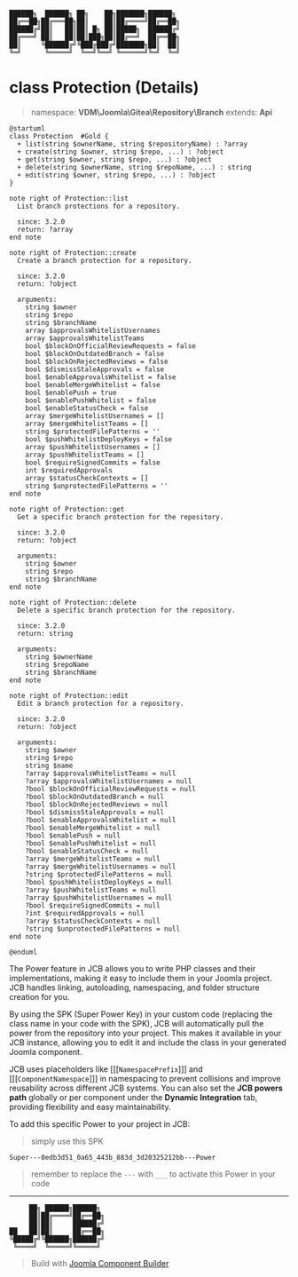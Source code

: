```
██████╗  ██████╗ ██╗    ██╗███████╗██████╗
██╔══██╗██╔═══██╗██║    ██║██╔════╝██╔══██╗
██████╔╝██║   ██║██║ █╗ ██║█████╗  ██████╔╝
██╔═══╝ ██║   ██║██║███╗██║██╔══╝  ██╔══██╗
██║     ╚██████╔╝╚███╔███╔╝███████╗██║  ██║
╚═╝      ╚═════╝  ╚══╝╚══╝ ╚══════╝╚═╝  ╚═╝
```
# class Protection (Details)
> namespace: **VDM\Joomla\Gitea\Repository\Branch**
> extends: **Api**

```uml
@startuml
class Protection  #Gold {
  + list(string $ownerName, string $repositoryName) : ?array
  + create(string $owner, string $repo, ...) : ?object
  + get(string $owner, string $repo, ...) : ?object
  + delete(string $ownerName, string $repoName, ...) : string
  + edit(string $owner, string $repo, ...) : ?object
}

note right of Protection::list
  List branch protections for a repository.

  since: 3.2.0
  return: ?array
end note

note right of Protection::create
  Create a branch protection for a repository.

  since: 3.2.0
  return: ?object
  
  arguments:
    string $owner
    string $repo
    string $branchName
    array $approvalsWhitelistUsernames
    array $approvalsWhitelistTeams
    bool $blockOnOfficialReviewRequests = false
    bool $blockOnOutdatedBranch = false
    bool $blockOnRejectedReviews = false
    bool $dismissStaleApprovals = false
    bool $enableApprovalsWhitelist = false
    bool $enableMergeWhitelist = false
    bool $enablePush = true
    bool $enablePushWhitelist = false
    bool $enableStatusCheck = false
    array $mergeWhitelistUsernames = []
    array $mergeWhitelistTeams = []
    string $protectedFilePatterns = ''
    bool $pushWhitelistDeployKeys = false
    array $pushWhitelistUsernames = []
    array $pushWhitelistTeams = []
    bool $requireSignedCommits = false
    int $requiredApprovals
    array $statusCheckContexts = []
    string $unprotectedFilePatterns = ''
end note

note right of Protection::get
  Get a specific branch protection for the repository.

  since: 3.2.0
  return: ?object
  
  arguments:
    string $owner
    string $repo
    string $branchName
end note

note right of Protection::delete
  Delete a specific branch protection for the repository.

  since: 3.2.0
  return: string
  
  arguments:
    string $ownerName
    string $repoName
    string $branchName
end note

note right of Protection::edit
  Edit a branch protection for a repository.

  since: 3.2.0
  return: ?object
  
  arguments:
    string $owner
    string $repo
    string $name
    ?array $approvalsWhitelistTeams = null
    ?array $approvalsWhitelistUsernames = null
    ?bool $blockOnOfficialReviewRequests = null
    ?bool $blockOnOutdatedBranch = null
    ?bool $blockOnRejectedReviews = null
    ?bool $dismissStaleApprovals = null
    ?bool $enableApprovalsWhitelist = null
    ?bool $enableMergeWhitelist = null
    ?bool $enablePush = null
    ?bool $enablePushWhitelist = null
    ?bool $enableStatusCheck = null
    ?array $mergeWhitelistTeams = null
    ?array $mergeWhitelistUsernames = null
    ?string $protectedFilePatterns = null
    ?bool $pushWhitelistDeployKeys = null
    ?array $pushWhitelistTeams = null
    ?array $pushWhitelistUsernames = null
    ?bool $requireSignedCommits = null
    ?int $requiredApprovals = null
    ?array $statusCheckContexts = null
    ?string $unprotectedFilePatterns = null
end note
 
@enduml
```

The Power feature in JCB allows you to write PHP classes and their implementations, making it easy to include them in your Joomla project. JCB handles linking, autoloading, namespacing, and folder structure creation for you.

By using the SPK (Super Power Key) in your custom code (replacing the class name in your code with the SPK), JCB will automatically pull the power from the repository into your project. This makes it available in your JCB instance, allowing you to edit it and include the class in your generated Joomla component.

JCB uses placeholders like [[[`NamespacePrefix`]]] and [[[`ComponentNamespace`]]] in namespacing to prevent collisions and improve reusability across different JCB systems. You can also set the **JCB powers path** globally or per component under the **Dynamic Integration** tab, providing flexibility and easy maintainability.

To add this specific Power to your project in JCB:

> simply use this SPK
```
Super---0edb3d51_0a65_443b_883d_3d20325212bb---Power
```
> remember to replace the `---` with `___` to activate this Power in your code

---
```
     ██╗ ██████╗██████╗
     ██║██╔════╝██╔══██╗
     ██║██║     ██████╔╝
██   ██║██║     ██╔══██╗
╚█████╔╝╚██████╗██████╔╝
 ╚════╝  ╚═════╝╚═════╝
```
> Build with [Joomla Component Builder](https://git.vdm.dev/joomla/Component-Builder)

